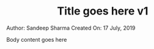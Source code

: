 <html>
  <head>
    <title>Maropost Marketing Cloud v2</title>
  </head>
  <body>
    <h1 style="text-align: center;">Title goes here v1</h1>
    <span>Author: Sandeep Sharma</span>
    <span>Created On: 17 July, 2019</span>
    <p>Body content goes here</p>
  </body>
</html>
